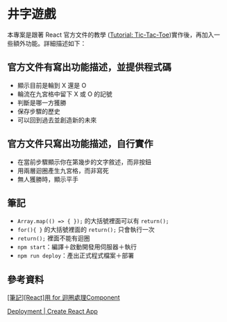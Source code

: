 # 井字遊戲

本專案是跟著 React 官方文件的教學 ([Tutorial: Tic-Tac-Toe](https://react.dev/learn/tutorial-tic-tac-toe))實作後，再加入一些額外功能。詳細描述如下：

## 官方文件有寫出功能描述，並提供程式碼

* 顯示目前是輪到 X 還是 O
* 輪流在九宮格中留下 X 或 O 的記號
* 判斷是哪一方獲勝
* 保存步驟的歷史
* 可以回到過去並創造新的未來

## 官方文件只寫出功能描述，自行實作

* 在當前步驟顯示你在第幾步的文字敘述，而非按鈕
* 用兩層迴圈產生九宮格，而非寫死
* 無人獲勝時，顯示平手

## 筆記

* `Array.map(() => { });` 的大括號裡面可以有 `return();`
* `for(){ }` 的大括號裡面的 `return();` 只會執行一次
* `return();` 裡面不能有迴圈
* `npm start`：編譯＋啟動開發用伺服器＋執行
* `npm run deploy`：產出正式程式檔案＋部署

## 參考資料

[[筆記][React]用 for 迴圈處理Component](https://ithelp.ithome.com.tw/articles/10201227)

[Deployment | Create React App](https://create-react-app.dev/docs/deployment/#github-pages)